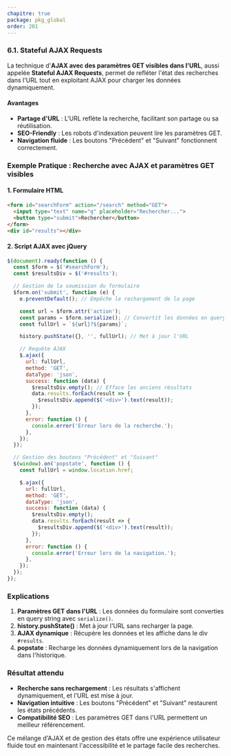 ```yaml
---
chapitre: true
package: pkg_global
order: 201
---
```


### 6.1. Stateful AJAX Requests

La technique d'**AJAX avec des paramètres GET visibles dans l'URL**, aussi appelée **Stateful AJAX Requests**, permet de refléter l'état des recherches dans l'URL tout en exploitant AJAX pour charger les données dynamiquement.

#### Avantages
- **Partage d'URL** : L'URL reflète la recherche, facilitant son partage ou sa réutilisation.
- **SEO-Friendly** : Les robots d'indexation peuvent lire les paramètres GET.
- **Navigation fluide** : Les boutons "Précédent" et "Suivant" fonctionnent correctement.



### Exemple Pratique : Recherche avec AJAX et paramètres GET visibles

#### 1. Formulaire HTML

```html
<form id="searchForm" action="/search" method="GET">
  <input type="text" name="q" placeholder="Rechercher...">
  <button type="submit">Rechercher</button>
</form>
<div id="results"></div>
```

#### 2. Script AJAX avec jQuery

```javascript
$(document).ready(function () {
  const $form = $('#searchForm');
  const $resultsDiv = $('#results');

  // Gestion de la soumission du formulaire
  $form.on('submit', function (e) {
    e.preventDefault(); // Empêche le rechargement de la page

    const url = $form.attr('action');
    const params = $form.serialize(); // Convertit les données en query string
    const fullUrl = `${url}?${params}`;

    history.pushState({}, '', fullUrl); // Met à jour l'URL

    // Requête AJAX
    $.ajax({
      url: fullUrl,
      method: 'GET',
      dataType: 'json',
      success: function (data) {
        $resultsDiv.empty(); // Efface les anciens résultats
        data.results.forEach(result => {
          $resultsDiv.append($('<div>').text(result));
        });
      },
      error: function () {
        console.error('Erreur lors de la recherche.');
      },
    });
  });

  // Gestion des boutons "Précédent" et "Suivant"
  $(window).on('popstate', function () {
    const fullUrl = window.location.href;

    $.ajax({
      url: fullUrl,
      method: 'GET',
      dataType: 'json',
      success: function (data) {
        $resultsDiv.empty();
        data.results.forEach(result => {
          $resultsDiv.append($('<div>').text(result));
        });
      },
      error: function () {
        console.error('Erreur lors de la navigation.');
      },
    });
  });
});
```



### Explications

1. **Paramètres GET dans l'URL** : Les données du formulaire sont converties en query string avec `serialize()`.
2. **history.pushState()** : Met à jour l'URL sans recharger la page.
3. **AJAX dynamique** : Récupère les données et les affiche dans le div `#results`.
4. **popstate** : Recharge les données dynamiquement lors de la navigation dans l'historique.



### Résultat attendu

- **Recherche sans rechargement** : Les résultats s'affichent dynamiquement, et l'URL est mise à jour.
- **Navigation intuitive** : Les boutons "Précédent" et "Suivant" restaurent les états précédents.
- **Compatibilité SEO** : Les paramètres GET dans l'URL permettent un meilleur référencement.

Ce mélange d'AJAX et de gestion des états offre une expérience utilisateur fluide tout en maintenant l'accessibilité et le partage facile des recherches.

